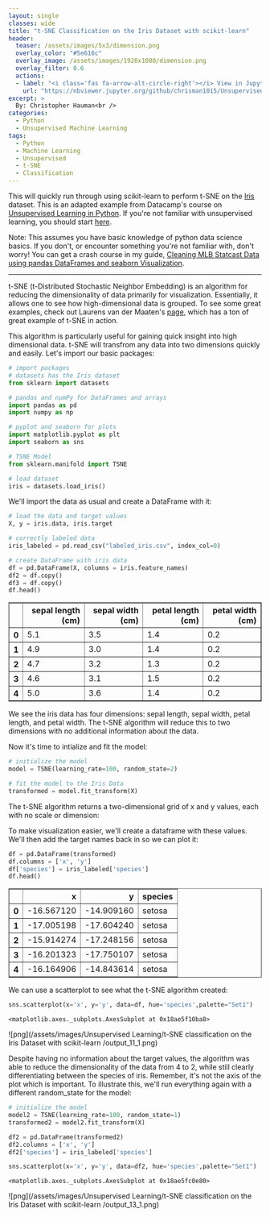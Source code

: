```yaml
---
layout: single
classes: wide
title: "t-SNE Classification on the Iris Dataset with scikit-learn"
header:
  teaser: /assets/images/5x3/dimension.png
  overlay_color: "#5e616c"
  overlay_image: /assets/images/1920x1080/dimension.png
  overlay_filter: 0.6
  actions:
  - label: "<i class='fas fa-arrow-alt-circle-right'></i> View in Jupyter"
    url: "https://nbviewer.jupyter.org/github/chrisman1015/Unsupervised-Learning/blob/master/t-SNE%20on%20the%20Iris%20Dataset%20with%20scikit-learn/t-SNE%20classification%20on%20the%20Iris%20Dataset%20with%20scikit-learn.ipynb"
excerpt: >
  By: Christopher Hauman<br />
categories:
  - Python
  - Unsupervised Machine Learning
tags:
  - Python
  - Machine Learning
  - Unsupervised
  - t-SNE
  - Classification
---
```


This will quickly run through using scikit-learn to perform t-SNE on the [Iris](https://scikit-learn.org/stable/auto_examples/datasets/plot_iris_dataset.html) dataset. This is an adapted example from Datacamp's course on [Unsupervised Learning in Python](https://www.datacamp.com/courses/unsupervised-learning-in-python). If you're not familiar with unsupervised learning, you should start [here](https://chrisman1015.github.io//python/unsupervised%20machine%20learning/K-Means-Classification-on-the-Iris-Dataset-with-scikit-learn/).

Note: This assumes you have basic knowledge of python data science basics. If you don't, or encounter something you're not familiar with, don't worry! You can get a crash course in my guide, [Cleaning MLB Statcast Data using pandas DataFrames and seaborn Visualization](https://chrisman1015.github.io/python/statcast/Cleaning-MLB-Statcast-Data-using-pandas-Dataframes-and-seaborn-Visualization/).

***
t-SNE (t-Distributed Stochastic Neighbor Embedding) is an algorithm for reducing the dimensionality of data primarily for visualization. Essentially, it allows one to see how high-dimensional data is grouped. To see some great examples, check out Laurens van der Maaten's [page](https://lvdmaaten.github.io/tsne/), which has a ton of great example of t-SNE in action.
<br>

This algorithm is particularly useful for gaining quick insight into high dimensional data. t-SNE will transfrom any data into two dimensions quickly and easily. Let's import our basic packages:


```python
# import packages
# datasets has the Iris dataset
from sklearn import datasets

# pandas and numPy for DataFrames and arrays
import pandas as pd
import numpy as np

# pyplot and seaborn for plots
import matplotlib.pyplot as plt
import seaborn as sns

# TSNE Model
from sklearn.manifold import TSNE
```


```python
# load dataset
iris = datasets.load_iris()
```

We'll import the data as usual and create a DataFrame with it:


```python
# load the data and target values
X, y = iris.data, iris.target

# correctly labeled data
iris_labeled = pd.read_csv("labeled_iris.csv", index_col=0)

# create DataFrame with iris data
df = pd.DataFrame(X, columns = iris.feature_names)
df2 = df.copy()
df3 = df.copy()
df.head()
```




<div>
<style scoped>
    .dataframe tbody tr th:only-of-type {
        vertical-align: middle;
    }

    .dataframe tbody tr th {
        vertical-align: top;
    }

    .dataframe thead th {
        text-align: right;
    }
</style>
<table border="1" class="dataframe">
  <thead>
    <tr style="text-align: right;">
      <th></th>
      <th>sepal length (cm)</th>
      <th>sepal width (cm)</th>
      <th>petal length (cm)</th>
      <th>petal width (cm)</th>
    </tr>
  </thead>
  <tbody>
    <tr>
      <th>0</th>
      <td>5.1</td>
      <td>3.5</td>
      <td>1.4</td>
      <td>0.2</td>
    </tr>
    <tr>
      <th>1</th>
      <td>4.9</td>
      <td>3.0</td>
      <td>1.4</td>
      <td>0.2</td>
    </tr>
    <tr>
      <th>2</th>
      <td>4.7</td>
      <td>3.2</td>
      <td>1.3</td>
      <td>0.2</td>
    </tr>
    <tr>
      <th>3</th>
      <td>4.6</td>
      <td>3.1</td>
      <td>1.5</td>
      <td>0.2</td>
    </tr>
    <tr>
      <th>4</th>
      <td>5.0</td>
      <td>3.6</td>
      <td>1.4</td>
      <td>0.2</td>
    </tr>
  </tbody>
</table>
</div>



We see the iris data has four dimensions: sepal length, sepal width, petal length, and petal width. The t-SNE algorithm will reduce this to two dimensions with no additional information about the data.

Now it's time to intialize and fit the model:


```python
# initialize the model
model = TSNE(learning_rate=100, random_state=2)

# fit the model to the Iris Data
transformed = model.fit_transform(X)
```

The t-SNE algorithm returns a two-dimensional grid of x and y values, each with no scale or dimension:
<br>

To make visualization easier, we'll create a dataframe with these values. We'll then add the target names back in so we can plot it:


```python
df = pd.DataFrame(transformed)
df.columns = ['x', 'y']
df['species'] = iris_labeled['species']
df.head()
```




<div>
<style scoped>
    .dataframe tbody tr th:only-of-type {
        vertical-align: middle;
    }

    .dataframe tbody tr th {
        vertical-align: top;
    }

    .dataframe thead th {
        text-align: right;
    }
</style>
<table border="1" class="dataframe">
  <thead>
    <tr style="text-align: right;">
      <th></th>
      <th>x</th>
      <th>y</th>
      <th>species</th>
    </tr>
  </thead>
  <tbody>
    <tr>
      <th>0</th>
      <td>-16.567120</td>
      <td>-14.909160</td>
      <td>setosa</td>
    </tr>
    <tr>
      <th>1</th>
      <td>-17.005198</td>
      <td>-17.604240</td>
      <td>setosa</td>
    </tr>
    <tr>
      <th>2</th>
      <td>-15.914274</td>
      <td>-17.248156</td>
      <td>setosa</td>
    </tr>
    <tr>
      <th>3</th>
      <td>-16.201323</td>
      <td>-17.750107</td>
      <td>setosa</td>
    </tr>
    <tr>
      <th>4</th>
      <td>-16.164906</td>
      <td>-14.843614</td>
      <td>setosa</td>
    </tr>
  </tbody>
</table>
</div>



We can use a scatterplot to see what the t-SNE algorithm created:


```python
sns.scatterplot(x='x', y='y', data=df, hue='species',palette="Set1")
```




    <matplotlib.axes._subplots.AxesSubplot at 0x18ae5f10ba8>




![png](/assets/images/Unsupervised Learning/t-SNE classification on the Iris Dataset with scikit-learn
/output_11_1.png)


Despite having no information about the target values, the algorithm was able to reduce the dimensionality of the data from 4 to 2, while still clearly differentiating between the species of iris. Remember, it's not the axis of the plot which is important. To illustrate this, we'll run everything again with a different random_state for the model:


```python
# initialize the model
model2 = TSNE(learning_rate=100, random_state=1)
transformed2 = model2.fit_transform(X)

df2 = pd.DataFrame(transformed2)
df2.columns = ['x', 'y']
df2['species'] = iris_labeled['species']

sns.scatterplot(x='x', y='y', data=df2, hue='species',palette="Set1")
```




    <matplotlib.axes._subplots.AxesSubplot at 0x18ae5fc0e80>




![png](/assets/images/Unsupervised Learning/t-SNE classification on the Iris Dataset with scikit-learn
/output_13_1.png)

